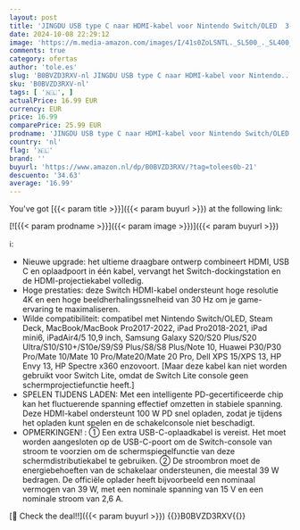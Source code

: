 ```yaml
---
layout: post
title: 'JINGDU USB type C naar HDMI-kabel voor Nintendo Switch/OLED  3-in-1 High Speed 4K USB-C naar HDMI  ondersteunt TV/Steam Deck/laptop/pc  2 m  zwart en wit'
date: 2024-10-08 22:29:12
image: 'https://m.media-amazon.com/images/I/41s0ZoLSNTL._SL500_._SL400_.jpg'
comments: true
category: ofertas
author: 'tole.es'
slug: 'B0BVZD3RXV-nl JINGDU USB type C naar HDMI-kabel voor Nintendo...'
sku: 'B0BVZD3RXV-nl'
tags: [ '🇳🇱', ]
actualPrice: 16.99 EUR
currency: EUR
price: 16.99
comparePrice: 25.99 EUR
prodname: 'JINGDU USB type C naar HDMI-kabel voor Nintendo Switch/OLED  3-in-1 High Speed 4K USB-C naar HDMI  ondersteunt TV/Steam Deck/laptop/pc  2 m  zwart en wit'
country: 'nl'
flag: '🇳🇱'
brand: ''
buyurl: 'https://www.amazon.nl/dp/B0BVZD3RXV/?tag=tolees0b-21'
descuento: '34.63'
average: '16.99'
---
```


You've got [{{< param title >}}]({{< param buyurl >}}) at the following link:

[![{{< param prodname >}}]({{< param image >}})]({{< param buyurl >}})

ℹ️:

- Nieuwe upgrade: het ultieme draagbare ontwerp combineert HDMI, USB C en oplaadpoort in één kabel, vervangt het Switch-dockingstation en de HDMI-projectiekabel volledig.
- Hoge prestaties: deze Switch HDMI-kabel ondersteunt hoge resolutie 4K en een hoge beeldherhalingssnelheid van 30 Hz om je game-ervaring te maximaliseren.
- Wilde compatibiliteit: compatibel met Nintendo Switch/OLED, Steam Deck, MacBook/MacBook Pro2017-2022, iPad Pro2018-2021, iPad mini6, iPadAir4/5 10,9 inch, Samsung Galaxy S20/S20 Plus/S20 Ultra/S10/S10+/S10e/S9/S9 Plus/S8/S8 Plus/Note 10, Huawei P30/P30 Pro/Mate 10/Mate 10 Pro/Mate20/Mate 20 Pro, Dell XPS 15/XPS 13, HP Envy 13, HP Spectre x360 enzovoort. [Maar deze kabel kan niet worden gebruikt voor Switch Lite, omdat de Switch Lite console geen schermprojectiefunctie heeft.]
- SPELEN TIJDENS LADEN: Met een intelligente PD-gecertificeerde chip kan het fluctuerende spanning effectief omzetten in stabiele spanning. Deze HDMI-kabel ondersteunt 100 W PD snel opladen, zodat je tijdens het opladen kunt spelen en de schakelconsole niet beschadigt.
- OPMERKINGEN! : ① Een extra USB-C-oplaadkabel is vereist. Het moet worden aangesloten op de USB-C-poort om de Switch-console van stroom te voorzien om de schermspiegelfunctie van deze schermdistributiekabel te gebruiken. ② De stroombron moet de energiebehoeften van de schakelaar ondersteunen, die meestal 39 W bedragen. De officiële oplader heeft bijvoorbeeld een nominaal vermogen van 39 W, met een nominale spanning van 15 V en een nominale stroom van 2,6 A.

[🛒 Check the deal!!]({{< param buyurl >}})
{{<world>}}B0BVZD3RXV{{</world>}}
